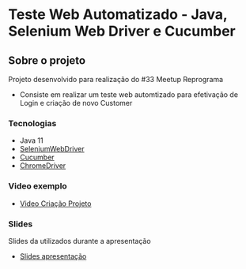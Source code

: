 # Teste Web Automatizado - Java, Selenium Web Driver e Cucumber

## Sobre o projeto

Projeto desenvolvido para realização do #33 Meetup Reprograma

* Consiste em realizar um teste web automtizado para efetivação de Login e criação de novo Customer 

### Tecnologias
* Java 11
* [SeleniumWebDriver](https://www.selenium.dev/documentation/en/webdriver/)
* [Cucumber](https://cucumber.io/)
* [ChromeDriver](https://chromedriver.chromium.org/downloads)

### Video exemplo
* [Video Criação Projeto](https://youtu.be/iQ0-5xn4gFM)

### Slides
Slides da utilizados durante a apresentação
* [Slides apresentação](https://docs.google.com/presentation/d/e/2PACX-1vT4YSbR1Ib_wlm5HwNs7TzxBMMLVAx7ei8CKbSKPcvZ9fj8RuyCl5eFGJR3HBG1aiEB49jHJTYEvK10/pub?start=false&loop=false&delayms=3000)
